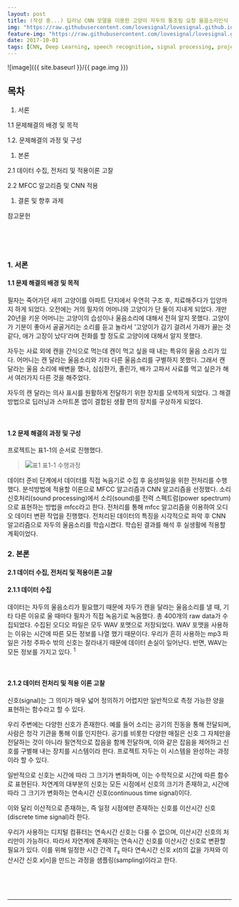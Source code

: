 ```yaml
---
layout: post
title: (작성 중...) 딥러닝 CNN 모델을 이용한 고양이 자두의 통조림 요청 울음소리인식
img: "https://raw.githubusercontent.com/lovesignal/lovesignal.github.io/master/img/post/Projects/2017/Oct/cnn10.png"
feature-img: "https://raw.githubusercontent.com/lovesignal/lovesignal.github.io/master/img/post/Projects/2017/Oct/cnn10.png"
date: 2017-10-01
tags: [CNN, Deep Learning, speech recognition, signal processing, project]
---
```



![image]({{ site.baseurl }}/{{ page.img }})

## 목차

1. 서론

  1.1 문제해결의 배경 및 목적

  1.2. 문제해결의 과정 및 구성

1. 본론

 2.1 데이터 수집, 전처리 및 적용이론 고찰

 2.2 MFCC 알고리즘 및 CNN 적용 

1. 결론 및 향후 과제

참고문헌

<br><br><br>

### 1. 서론

#### 1.1 문제 해결의 배경 및 목적

<p> 필자는 죽어가던 새끼 고양이를 아파트 단지에서 우연히 구조 후, 치료해주다가 입양까지 하게 되었다. 오전에는 거의 필자의 어머니와 고양이가 단 둘이 지내게 되었다. 개만 20년을 키운 어머니는 고양이의 습성이나 울음소리에 대해서 전혀 알지 못했다. 고양이가 기분이 좋아서 골골거리는 소리를 듣고 놀라서 '고양이가 감기 걸려서 가래가 끓는 것 같다, 애가 고장이 났다'라며 전화를 할 정도로 고양이에 대해서 알지 못했다.</p>

<p> 자두는 사료 외에 캔을 간식으로 먹는데 캔이 먹고 싶을 때 내는 특유의 울음 소리가 있다. 어머니는 캔 달라는 울음소리와 기타 다른 울음소리를 구별하지 못했다. 그래서 캔 달라는 울음 소리에 배변을 했나, 심심한가, 졸린가, 배가 고파서 사료를 먹고 싶은가 해서 여러가지 다른 것을 해주었다.

자두의 캔 달라는 의사 표시를 원활하게 전달하기 위한 장치를 모색하게 되었다. 그 해결방법으로 딥러닝과 스마트폰 앱이 결합된 생활 편의 장치를 구상하게 되었다.</p>

<br>

#### 1.2 문제 해결의 과정 및 구성

프로젝트는 표1-1의 순서로 진행했다. 

>![표1](https://lovesignal.github.io/img/post/2017/Oct/cnn1.png) 표1-1 수행과정

<p>데이터 준비 단계에서 데이터를 직접 녹음기로 수집 후 음성파일을 위한 전처리를 수행했다. 분석방법에 적용할 이론으로 MFCC 알고리즘과 CNN 알고리즘을 선정했다. 소리신호처리(sound processing)에서 소리(sound)를 전력 스펙트럼(power spectrum)으로 표현하는 방법을 mfcc라고 한다.  전처리를 통해 mfcc 알고리즘을 이용하여 오디오 데이터 변환 작업을 진행했다. 전처리된 데이터의 특징을 시각적으로 파악 후 CNN 알고리즘으로 자두의 울음소리를 학습시켰다. 학습된 결과를 해석 후 실생활에 적용할 계획이었다.</p>

### 2. 본론

#### 2.1 데이터 수집, 전처리 및 적용이론 고찰

#### 2.1.1 데이터 수집

 <p>데이터는 자두의 울음소리가 필요했기 때문에 자두가 캔을 달라는 울음소리를 낼 때, 기타 다른 이유로 울 때마다 필자가 직접 녹음기로 녹음했다. 총 400개의 raw data가 수집되었다. 수집된 오디오 파일은 모두 WAV 포맷으로 저장되었다. WAV 포맷을 사용하는 이유는 시간에 따른 모든 정보를 나열 했기 때문이다. 우리가 흔히 사용하는 mp3 파일은 가청 주파수 밖의 신호는 잘라내기 때문에 데이터 손실이 일어난다. 반면, WAV는 모든 정보를 가지고 있다. <sup>1</sup> </p>

<br>

#### 2.1.2 데이터 전처리 및 적용 이론 고찰

 <p>신호(signal)는 그 의미가 매우 넓어 정의하기 어렵지만 일반적으로 측정 가능한 양을 표현하는 함수라고 할 수 있다.

 

우리 주변에는 다양한 신호가 존재한다. 예를 들어 소리는 공기의 진동을 통해 전달되며, 사람은 청각 기관을 통해 이를 인지한다. 공기를 비롯한 다양한 매질은 신호 그 자체만을 전달하는 것이 아니라 필연적으로 잡음을 함께 전달하며, 이와 같은 잡음을 제어하고 신호를 구별해 내는 장치를 시스템이라 한다. 프로젝트 자두는 이 시스템을 완성하는 과정이라 할 수 있다.

일반적으로 신호는 시간에 따라 그 크기가 변화하며, 이는 수학적으로 시간에 따른 함수로 표현된다. 자연계의 대부분의 신호는 모든 시점에서 신호의 크기가 존재하고, 시간에 따라 그 크기가 변화하는 연속시간 신호(continuous time signal)이다.

 이와 달리 이산적으로 존재하는, 즉 일정 시점에만 존재하는 신호를 이산시간 신호(discrete time signal)라 한다.

 우리가 사용하는 디지털 컴퓨터는 연속시간 신호는 다룰 수 없으며, 이산시간 신호의 처리만이 가능하다. 따라서 자연계에 존재하는 연속시간 신호를 이산시간 신호로 변환할 필요가 있다. 이를 위해 일정한 시간 간격 $T_s$ 마다 연속시간 신호 $x(t)$의 값을 가져와 이산시간 신호 $x[n]$을 만드는 과정을 샘플링(sampling)이라고 한다. 

</p>

<br><br><br>

- - -

[^1]: The Math Trick Behind MP3s, JPEGs, and Homer Simpson's Face http://nautil.us/blog/the-math-trick-behind-mp3s-jpegs-and-homer-simpsons-face

